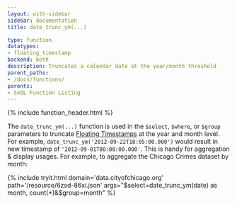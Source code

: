 ```yaml
---
layout: with-sidebar
sidebar: documentation
title: date_trunc_ym(...)

type: function
datatypes:
- floating_timestamp
backend: both
description: Truncates a calendar date at the year/month threshold
parent_paths: 
- /docs/functions/
parents: 
- SoQL Function Listing 
---
```


{% include function_header.html %}

The `date_trunc_ym(...)` function is used in the `$select`, `$where`, or `$group` parameters to truncate [Floating Timestamps](/docs/datatypes/number.html) at the year and month level. For example, `date_trunc_ym('2012-09-22T18:05:00.000')` would result in new timestamp of `'2012-09-01T00:00:00.000'`. This is handy for aggregation & display usages. For example, to aggregate the Chicago Crimes dataset by month: 

{% include tryit.html domain='data.cityofchicago.org' path='/resource/6zsd-86xi.json' args="$select=date_trunc_ym(date) as month, count(*)&$group=month" %}
